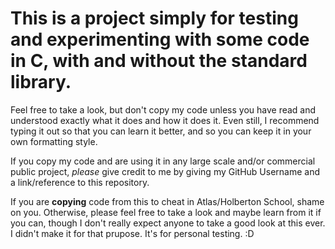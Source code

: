 # This is a project simply for testing and experimenting with some code in C, with and without the standard library.
Feel free to take a look, but don't copy my
code unless you have read and understood
exactly what it does and how it does it.
Even still, I recommend typing it out so
that you can learn it better, and so you
can keep it in your own formatting style.

If you copy my code and are using it in any
large scale and/or commercial public project,
*please* give credit to me by giving my GitHub
Username and a link/reference to this repository.

If you are **copying** code from this to cheat in
Atlas/Holberton School, shame on you. Otherwise,
please feel free to take a look and maybe learn
from it if you can, though I don't really expect
anyone to take a good look at this ever. I didn't
make it for that prupose. It's for personal testing. :D
